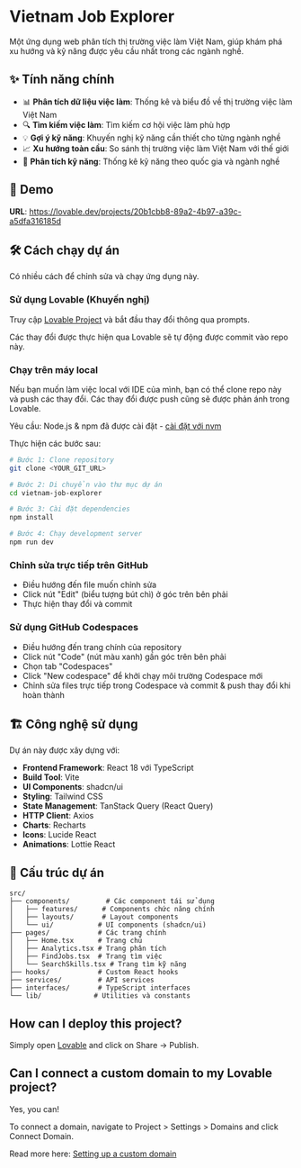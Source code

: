 # Vietnam Job Explorer

Một ứng dụng web phân tích thị trường việc làm Việt Nam, giúp khám phá xu hướng và kỹ năng được yêu cầu nhất trong các ngành nghề.

## ✨ Tính năng chính

- 📊 **Phân tích dữ liệu việc làm**: Thống kê và biểu đồ về thị trường việc làm Việt Nam
- 🔍 **Tìm kiếm việc làm**: Tìm kiếm cơ hội việc làm phù hợp
- 💡 **Gợi ý kỹ năng**: Khuyến nghị kỹ năng cần thiết cho từng ngành nghề
- 📈 **Xu hướng toàn cầu**: So sánh thị trường việc làm Việt Nam với thế giới
- 🎯 **Phân tích kỹ năng**: Thống kê kỹ năng theo quốc gia và ngành nghề

## 🚀 Demo

**URL**: https://lovable.dev/projects/20b1cbb8-89a2-4b97-a39c-a5dfa316185d

## 🛠️ Cách chạy dự án

Có nhiều cách để chỉnh sửa và chạy ứng dụng này.

### Sử dụng Lovable (Khuyến nghị)

Truy cập [Lovable Project](https://lovable.dev/projects/20b1cbb8-89a2-4b97-a39c-a5dfa316185d) và bắt đầu thay đổi thông qua prompts.

Các thay đổi được thực hiện qua Lovable sẽ tự động được commit vào repo này.

### Chạy trên máy local

Nếu bạn muốn làm việc local với IDE của mình, bạn có thể clone repo này và push các thay đổi. Các thay đổi được push cũng sẽ được phản ánh trong Lovable.

Yêu cầu: Node.js & npm đã được cài đặt - [cài đặt với nvm](https://github.com/nvm-sh/nvm#installing-and-updating)

Thực hiện các bước sau:

```bash
# Bước 1: Clone repository
git clone <YOUR_GIT_URL>

# Bước 2: Di chuyển vào thư mục dự án
cd vietnam-job-explorer

# Bước 3: Cài đặt dependencies
npm install

# Bước 4: Chạy development server
npm run dev
```

### Chỉnh sửa trực tiếp trên GitHub

- Điều hướng đến file muốn chỉnh sửa
- Click nút "Edit" (biểu tượng bút chì) ở góc trên bên phải
- Thực hiện thay đổi và commit

### Sử dụng GitHub Codespaces

- Điều hướng đến trang chính của repository
- Click nút "Code" (nút màu xanh) gần góc trên bên phải
- Chọn tab "Codespaces"
- Click "New codespace" để khởi chạy môi trường Codespace mới
- Chỉnh sửa files trực tiếp trong Codespace và commit & push thay đổi khi hoàn thành

## 🏗️ Công nghệ sử dụng

Dự án này được xây dựng với:

- **Frontend Framework**: React 18 với TypeScript
- **Build Tool**: Vite
- **UI Components**: shadcn/ui
- **Styling**: Tailwind CSS
- **State Management**: TanStack Query (React Query)
- **HTTP Client**: Axios
- **Charts**: Recharts
- **Icons**: Lucide React
- **Animations**: Lottie React

## 📁 Cấu trúc dự án

```
src/
├── components/         # Các component tái sử dụng
│   ├── features/      # Components chức năng chính
│   ├── layouts/       # Layout components
│   └── ui/           # UI components (shadcn/ui)
├── pages/            # Các trang chính
│   ├── Home.tsx      # Trang chủ
│   ├── Analytics.tsx # Trang phân tích
│   ├── FindJobs.tsx  # Trang tìm việc
│   └── SearchSkills.tsx # Trang tìm kỹ năng
├── hooks/            # Custom React hooks
├── services/         # API services
├── interfaces/       # TypeScript interfaces
└── lib/             # Utilities và constants
```

## How can I deploy this project?

Simply open [Lovable](https://lovable.dev/projects/20b1cbb8-89a2-4b97-a39c-a5dfa316185d) and click on Share -> Publish.

## Can I connect a custom domain to my Lovable project?

Yes, you can!

To connect a domain, navigate to Project > Settings > Domains and click Connect Domain.

Read more here: [Setting up a custom domain](https://docs.lovable.dev/tips-tricks/custom-domain#step-by-step-guide)
